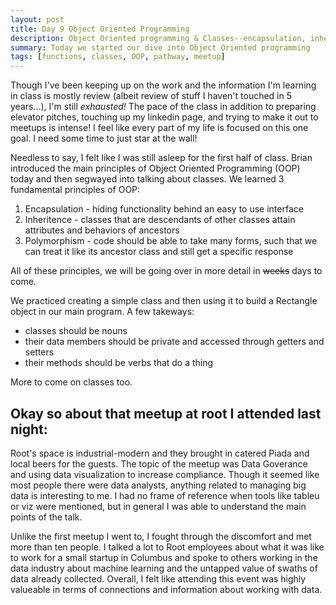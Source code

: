 ```yaml
---
layout: post
title: Day 9 Object Oriented Programming
description: Object Oriented programming & Classes--encapsulation, inheritence, & polymorphism 
summary: Today we started our dive into Object Oriented programming
tags: [functions, classes, OOP, pathway, meetup]
---
```

Though I've been keeping up on the work and the information I'm learning in class is mostly review (albeit review of stuff I haven't touched in 5 years...), I'm still *exhausted!* The pace of the class in addition to preparing elevator pitches, touching up my linkedin page, and trying to make it out to meetups is intense! I feel like every part of my life is focused on this one goal. I need some time to just star at the wall! 

Needless to say, I felt like I was still asleep for the first half of class. Brian introduced the main principles of Object Oriented Programming (OOP) today and then segwayed into talking about classes. We learned 3 fundamental principles of OOP:
1. Encapsulation - hiding functionality behind an easy to use interface
2. Inheritence - classes that are descendants of other classes attain attributes and behaviors of ancestors
3. Polymorphism - code should be able to take many forms, such that we can treat it like its ancestor class and still get a specific response

All of these principles, we will be going over in more detail in <del>weeks</del> days to come. 

We practiced creating a simple class and then using it to build a Rectangle object in our main program. A few takeways:
* classes should be nouns
* their data members should be private and accessed through getters and setters
* their methods should be verbs that do a thing

More to come on classes too. 

## Okay so about that meetup at root I attended last night: 

Root's space is industrial-modern and they brought in catered Piada and local beers for the guests. The topic of the meetup was Data Goverance and using data visualization to increase compliance. Though it seemed like most people there were data analysts, anything related to managing big data is interesting to me. I had no frame of reference when tools like tableu or viz were mentioned, but in general I was able to understand the main points of the talk. 

Unlike the first meetup I went to, I fought through the discomfort and met more than ten people. I talked a lot to Root employees about what it was like to work for a small startup in Columbus and spoke to others working in the data industry about machine learning and the untapped value of swaths of data already collected. Overall, I felt like attending this event was highly valueable in terms of connections and information about working with data. 




